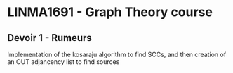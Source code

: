 # LINMA1691 - Graph Theory course

## Devoir 1 - Rumeurs
Implementation of the kosaraju algorithm to find SCCs, and then creation of an OUT adjancency list to find sources